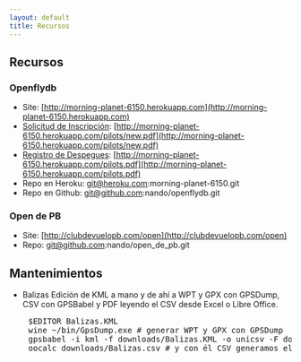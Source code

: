 ```yaml
---
layout: default
title: Recursos
---
```


## Recursos


### Openflydb

* Site: [http://morning-planet-6150.herokuapp.com](http://morning-planet-6150.herokuapp.com)
* [Solicitud de Inscripción](http://morning-planet-6150.herokuapp.com/pilots/new.pdf): [http://morning-planet-6150.herokuapp.com/pilots/new.pdf](http://morning-planet-6150.herokuapp.com/pilots/new.pdf)
* [Registro de Despegues](http://morning-planet-6150.herokuapp.com/pilots.pdf): [http://morning-planet-6150.herokuapp.com/pilots.pdf](http://morning-planet-6150.herokuapp.com/pilots.pdf)
* Repo en Heroku: git@heroku.com:morning-planet-6150.git
* Repo en Github: git@github.com:nando/openflydb.git

### Open de PB

* Site: [http://clubdevuelopb.com/open](http://clubdevuelopb.com/open)
* Repo: git@github.com:nando/open_de_pb.git

## Mantenimientos

* Balizas
  Edición de KML a mano y de ahí a WPT y GPX con GPSDump, CSV con GPSBabel y PDF leyendo el CSV desde Excel o Libre Office.
<pre>
    $EDITOR Balizas.KML
    wine ~/bin/GpsDump.exe # generar WPT y GPX con GPSDump
    gpsbabel -i kml -f downloads/Balizas.KML -o unicsv -F downloads/Balizas.csv
    oocalc downloads/Balizas.csv # y con él CSV generamos el PDF
</pre>

